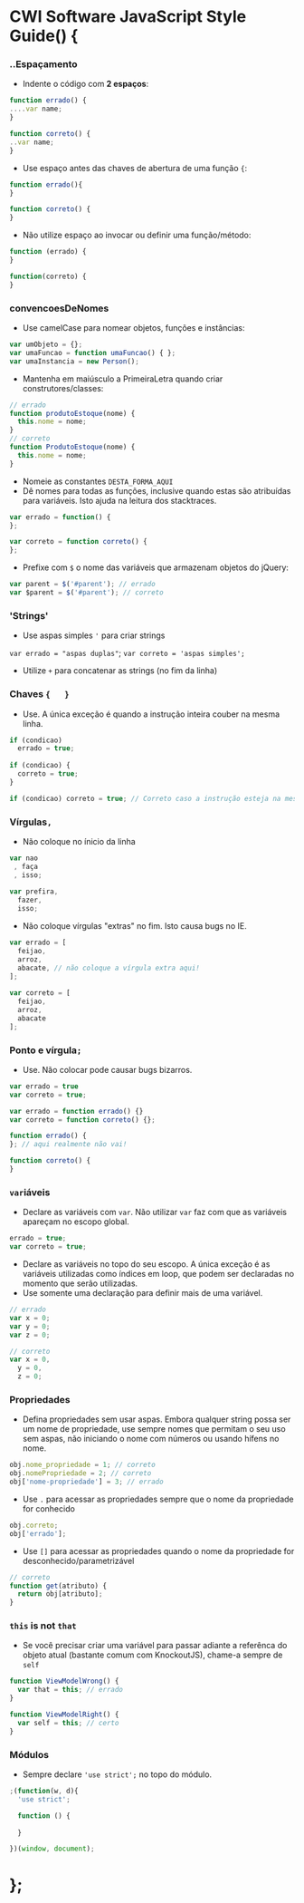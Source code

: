 
# CWI Software JavaScript Style Guide() {

### ..Espaçamento

* Indente o código com **2 espaços**:
```javascript
function errado() {
....var name;
}

function correto() {
..var name;
}
```
*  Use espaço antes das chaves de abertura de uma função `{`:
```javascript
function errado(){
}

function correto() {
}
```

* Não utilize espaço ao invocar ou definir uma função/método:
```javascript
function (errado) {
}

function(correto) {
}
```
### convencoesDeNomes

* Use camelCase para nomear objetos, funções e instâncias:
```javascript
var umObjeto = {};
var umaFuncao = function umaFuncao() { };
var umaInstancia = new Person();
```

* Mantenha em maiúsculo a PrimeiraLetra quando criar construtores/classes:
```javascript
// errado
function produtoEstoque(nome) {
  this.nome = nome;
}
// correto
function ProdutoEstoque(nome) {
  this.nome = nome;
}
```

*  Nomeie as constantes `DESTA_FORMA_AQUI`
*  Dê nomes para todas as funções, inclusive quando estas são atribuídas para variáveis. Isto ajuda na leitura dos stacktraces. 
```javascript
var errado = function() {
};

var correto = function correto() {
};
```
* Prefixe com `$` o nome das variáveis que armazenam objetos do jQuery:
```javascript
var parent = $('#parent'); // errado 
var $parent = $('#parent'); // correto
```

### 'Strings'

* Use aspas simples `'` para criar strings
  
 `var errado = "aspas duplas"`; 
 `var correto = 'aspas simples';`

* Utilize `+` para concatenar as strings (no fim da linha)

### Chaves `{   }`

* Use. A única exceção é quando a instrução inteira couber na mesma linha.
```javascript
if (condicao) 
  errado = true;
  
if (condicao) {
  correto = true;
}

if (condicao) correto = true; // Correto caso a instrução esteja na mesma linha!
```

### Vírgulas`,`

* Não coloque no ínicio da linha
```javascript
var nao
 , faça
 , isso;
 
var prefira,
  fazer, 
  isso;
```
* Não coloque vírgulas "extras" no fim. Isto causa bugs no IE.
```javascript
var errado = [
  feijao,
  arroz, 
  abacate, // não coloque a vírgula extra aqui!
];
 
var correto = [
  feijao, 
  arroz,
  abacate
];
```

### Ponto e vírgula`;`

* Use. Não colocar pode causar bugs bizarros. 
```javascript
var errado = true
var correto = true;

var errado = function errado() {}
var correto = function correto() {};

function errado() {
}; // aqui realmente não vai!

function correto() {
}
```

### `var`iáveis

* Declare as variáveis com `var`. Não utilizar `var` faz com que as variáveis apareçam no escopo global.
```javascript
errado = true; 
var correto = true;
```
* Declare as variáveis no topo do seu escopo. A única exceção é as variáveis utilizadas como índices em loop, que podem ser declaradas no momento que serão utilizadas.
* Use somente uma declaração para definir mais de uma variável.
```javascript
// errado
var x = 0;
var y = 0;
var z = 0;

// correto
var x = 0,
  y = 0,
  z = 0;
```

### Propriedades

* Defina propriedades sem usar aspas. Embora qualquer string possa ser um nome de propriedade, use sempre nomes que permitam o seu uso sem aspas, não iniciando o nome com números ou usando hífens no nome.
```javascript
obj.nome_propriedade = 1; // correto
obj.nomePropriedade = 2; // correto
obj['nome-propriedade'] = 3; // errado
```
* Use `.` para acessar as propriedades sempre que o nome da propriedade for conhecido
```javascript
obj.correto;
obj['errado'];
```
* Use `[]` para acessar as propriedades quando o nome da propriedade for desconhecido/parametrizável
```javascript
// correto
function get(atributo) {
  return obj[atributo];
}
```

### `this` is not `that`

* Se você precisar criar uma variável para passar adiante a referênca do objeto atual (bastante comum com KnockoutJS), chame-a sempre de `self`
```javascript
function ViewModelWrong() {
  var that = this; // errado
}

function ViewModelRight() {
  var self = this; // certo
}
```

### Módulos

* Sempre declare ` 'use strict'; ` no topo do módulo.
```javascript
;(function(w, d){
  'use strict';

  function () {
  
  }

})(window, document);
```


# };
